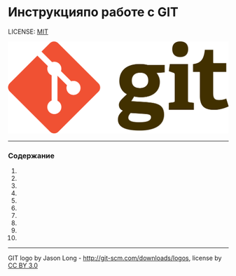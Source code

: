 # Инструкцияпо работе с GIT

LICENSE: [MIT](./license.md)

![git-logo](./img/1920px-Git-logo.svg.png)

---
### Содержание 
1. 
2. 
3. 
4.
5.
6.
7.
8.
9.
10.




---

GIT logo by Jason Long - http://git-scm.com/downloads/logos,
license by [CC BY 3.0](https://creativecommons.org/licenses/by/3.0/)